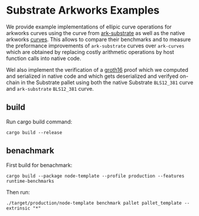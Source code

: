 # Substrate Arkworks Examples

We provide example implementations of ellipic curve operations for arkworks curves using the curve from [ark-substrate](https://github.com/paritytech/ark-substrate) as well as the native arkworks [curves](https://github.com/arkworks-rs/curves). This allows to compare their benchmarks and to measure the preformance improvements of `ark-substrate` curves over `ark-curves` which are obtained by replacing costly arithmetic operations by host function calls into native code.

Wel also implement the verification of a [groth16](https://eprint.iacr.org/2016/260.pdf) proof which we computed and serialized in native code and which gets deserialized and verifyed on-chain in the Substrate pallet using both the native Substrate `BLS12_381` curve and `ark-substrate` `BLS12_381` curve.

## build

Run cargo build command:

```shell
cargo build --release
```

## benachmark

First build for benachmark:

```shell
cargo build --package node-template --profile production --features runtime-benchmarks
```

Then run:

```shell
./target/production/node-template benchmark pallet pallet_template --extrinsic "*"
```
